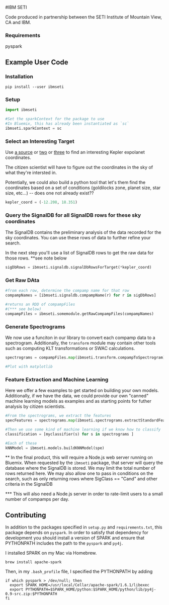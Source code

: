 #IBM SETI

Code produced in partnership between the SETI Institute of Mountain View, CA and IBM. 


### Requirements
  pyspark


## Example User Code

### Installation

    pip install --user ibmseti


### Setup

  ```python
  import ibmseti

  #Set the sparkContext for the package to use
  #In Bluemix, this has already been instantiated as `sc`
  ibmseti.sparkContext = sc

  ```

### Select an Interesting Target

Use [a source](https://archive.stsci.edu/kepler/koi/search.php) or
[two](http://phl.upr.edu/projects/habitable-exoplanets-catalog) or 
[three](http://goldilocks.info/) to find an interesting Kepler expolanet coordinates.

The citizen scientist will have to figure out the coordinates in the sky
of what they're intersted in. 

Potentially, we could also  build a python tool that let's them find the 
coordinates based on a set of conditions (goldilocks zone, planet size, 
star size, etc...) -- does one not already exist??

  ```python
  kepler_coord = (-12.208, 18.351)
  ```

### Query the SignalDB for all SignalDB rows for these sky coordinates

The SignalDB contains the preliminary analysis of the data recorded for the sky coordinates.
You can use these rows of data to further refine your search. 

In the next step you'll use a list of SignalDB rows to get the raw data for those rows.
**see note below

  ```python
  sigDbRows = ibmseti.signaldb.signalDbRowsForTarget(*kepler_coord)
  ```

### Get Raw DAta

  ```python
  #from each row, determine the compamp name for that row
  compampNames = [ibmseti.signaldb.compampName(r) for r in sigDbRows]

  #returns an RDD of compampFiles
  #(*** see below)
  compampFiles = ibmseti.somemodule.getRawCompampFiles(compampNames)
  ```

### Generate Spectrograms

We now use a funciton in our library to convert each compamp data to 
a spectrogram. Additionally, the `transform` module may contain
other tools such as computing KLT transformations or SWAC calculations.

  ```python
  spectrograms = compampFiles.map(ibmseti.transform.compampToSpectrogram)

  #Plot with matplotlib

  ```

### Feature Extraction and Machine Learning

Here we offer a few examples to get started on building your own models. Additionally,
if we have the data, we could provide our own "canned" machine learning models as
examples and as starting points for futher analysis by citizen scientists. 

  ```python
  #From the spectrograms, we extract the features
  specFeatures = spectrograms.map(ibmseti.spectrograms.extractStandardFeatures)

  #Then we use some kind of machine learning if we know how to classify 
  classification = [myclassifier(s) for s in spectrograms ]

  #Each of these
  kNNModel = ibmseti.models.buildKNNModel(spe)
  ```

** In the final product, this will require a Node.js web server running on Bluemix. 
When requested by the `ibmseti` package, that server will query the database where
the SignalDB is stored.  We may limit the total number of rows returned here. 
We may also allow one to pass in conditions on the search, such as only returning 
rows where SigClass == "Cand" and other criteria in the SignalDB

*** This will also need a Node.js server in order to rate-limit users to a small 
number of compamps per day. 

## Contributing

In addition to the packages specified in `setup.py` and `requirements.txt`,
this package depends on `pyspark`. In order to satisfy that dependency for development
 you should install a version of SPARK and ensure that  PYTHONPATH includes the 
 path to the `pyspark` and `py4j`. 

I installed SPARK on my Mac via Homebrew.

    brew install apache-spark

Then, in my `.bash_profile` file, I specified the PYTHONPATH by adding

    if which pyspark > /dev/null; then
      export SPARK_HOME=/usr/local/Cellar/apache-spark/1.6.1/libexec
      export PYTHONPATH=$SPARK_HOME/python:$SPARK_HOME/python/lib/py4j-0.9-src.zip:$PYTHONPATH
    fi





